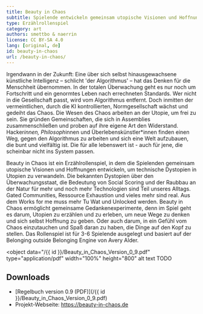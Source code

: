 ```yaml
---
title: Beauty in Chaos
subtitle: Spielende entwickeln gemeinsam utopische Visionen und Hoffnungen, um technische Dystopien in Utopien zu verwandeln.
type: Erzählrollenspiel
category: art
authors: smettbo & naerrin
license: CC BY-SA 4.0
lang: [original, de]
id: beauty-in-chaos
url: /beauty-in-chaos/
---
```


Irgendwann in der Zukunft: Eine über sich selbst hinausgewachsene künstliche
Intelligenz – schlicht 'der Algorithmus' – hat das Denken für die Menschheit
übernommen. In der totalen Überwachung geht es nur noch um Fortschritt und ein
genormtes Leben nach errechneten Standards. Wer nicht in die Gesellschaft
passt, wird vom Algorithmus entfernt. Doch inmitten der vermeintlichen, durch
die KI kontrollierten, Normgesellschaft wächst und gedeiht das Chaos. Die
Wesen des Chaos arbeiten an der Utopie, um frei zu sein. Sie gründen
Gemeinschaften, die sich in Assemblies zusammenschließen und proben auf ihre
eigene Art den Widerstand. Hacker*innen, Philosoph*innen und
Überlebenskünstler*innen finden einen Weg, gegen den Algorithmus zu arbeiten
und sich eine Welt aufzubauen, die bunt und vielfältig ist. Die für alle
lebenswert ist - auch für jene, die scheinbar nicht ins System passen.

Beauty in Chaos ist ein Erzählrollenspiel, in dem die Spielenden gemeinsam
utopische Visionen und Hoffnungen entwickeln, um technische Dystopien in
Utopien zu verwandeln. Die bekannten Dystopien über den Überwachungsstaat, die
Bedeutung von Social Scoring und der Raubbau an der Natur für mehr und noch
mehr Technologien sind Teil unseres Alltags. Gated Communities, Ressource
Exhaustion und vieles mehr sind real. Aus dem Works for me muss mehr Tu Wat
und Unlocked werden. Beauty in Chaos ermöglicht gemeinsame
Gedankenexperimente, denn im Spiel geht es darum, Utopien zu erzählen und zu
erleben, um neue Wege zu denken und sich selbst Hoffnung zu geben. Oder auch
darum, in ein Gefühl vom Chaos einzutauchen und Spaß daran zu haben, die Dinge
auf den Kopf zu stellen. Das Rollenspiel ist für 3-6 Spielende ausgelegt und
basiert auf der Belonging outside Belonging Engine von Avery Alder.

<object data="/{{ id }}/Beauty_in_Chaos_Version_0_9.pdf" type="application/pdf" width="100%" height="800" alt text TODO</object>

<h2>Downloads</h2>

- [Regelbuch version 0.9 (PDF)](/{{ id }}/Beauty_in_Chaos_Version_0_9.pdf)
- Projekt-Webseite: <https://beauty-in-chaos.de>
